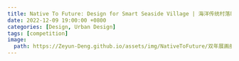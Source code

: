 ```yaml
---
title: Native To Future: Design for Smart Seaside Village | 海洋传统村落旺渔村智慧乡村规划设计
date: 2022-12-09 19:00:00 +0800
categories: [Design, Urban Design]
tags: [competition] 
image:
  path: https://Zeyun-Deng.github.io/assets/img/NativeToFuture/双年展画册-A4视觉版_页面_2.jpg"
---
```

